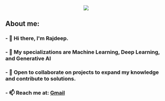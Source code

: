 <div id="header" align="center">
  <img src="https://github.com/Abstract-Dex/Abstract-Dex/assets/90722648/1ae75bca-d4e5-479b-ac58-9137bdfd8797">
</div>

<div id="head">
  <h2><b>About me: </b></h2>
</div>
<div id="bio">
  <h3>- 👋 Hi there, I'm Rajdeep. </h3>
  <h3>- 🚀 My specializations are Machine Learning, Deep Learning, and Generative AI </h3>
  <h3>- 👯 Open to collaborate on projects to expand my knowledge and contribute to solutions.</h3>
  <h3> - 📫 Reach me at: <a href="mailto:basu.rajdeep2002@gmail.com">Gmail</a>
</div>
